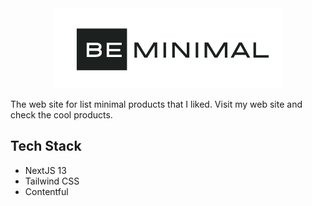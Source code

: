 <div align="center">
    <img src="https://github.com/yagizhanNY/beminimal/blob/main/public/logo/logo.png?raw=true"></img>
</div>

The web site for list minimal products that I liked. Visit my web site and check the cool products.

## Tech Stack

- NextJS 13
- Tailwind CSS
- Contentful
